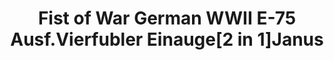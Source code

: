 ---
title: "Fist of War German WWII E-75 Ausf.Vierfubler Einauge[2 in 1]Janus"
price: 2000.0
desc: ""
img_path: "/assets/img/UA72139.jpg"
brand: AMMO
available: true
special_offer: false
new: false
soon: false
cat: "Plasticne-Makete"
subcat: "PM-OSTALO"
subsubcat: ""
sifra: "UA72139"
---